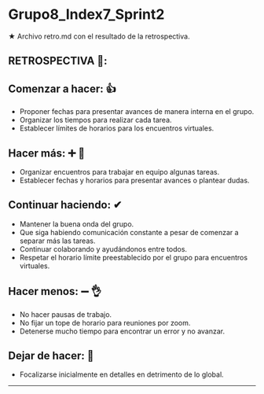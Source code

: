 # Grupo8_Index7_Sprint2
★ Archivo retro.md con el resultado de la retrospectiva. 

## RETROSPECTIVA 🔁:


## **Comenzar a hacer**: 👍

- Proponer fechas para presentar avances de manera interna en el grupo.
- Organizar los tiempos para realizar cada tarea.
- Establecer límites de horarios para los encuentros virtuales.


## **Hacer más**: ➕ 💪

- Organizar encuentros para trabajar en equipo algunas tareas.
- Establecer fechas y horarios para presentar avances o plantear dudas.



## **Continuar haciendo**: ✔

 - Mantener la buena onda del grupo.
 - Que siga habiendo comunicación constante a pesar de comenzar a separar más las tareas.
 - Continuar colaborando y ayudándonos entre todos.
 - Respetar el horario límite preestablecido por el grupo para encuentros virtuales.



## **Hacer menos**:  ➖ 👌

- No hacer pausas de trabajo.
- No fijar un tope de horario para reuniones por zoom.
- Detenerse mucho tiempo para encontrar un error y no avanzar. 


## **Dejar de hacer**: 🚫

- Focalizarse inicialmente en detalles en detrimento de lo global.


--- 